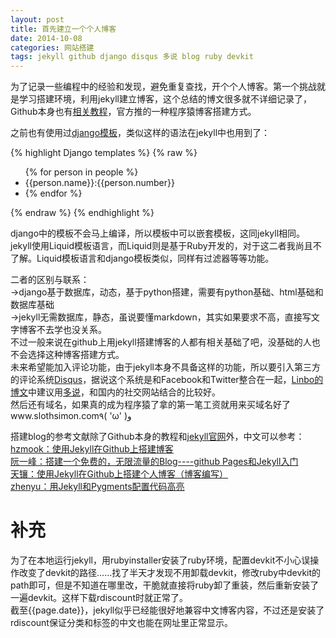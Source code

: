 ```yaml
---
layout: post
title: 首先建立一个个人博客
date: 2014-10-08
categories: 网站搭建
tags: jekyll github django disqus 多说 blog ruby devkit
---
```

为了记录一些编程中的经验和发现，避免重复查找，开个个人博客。第一个挑战就是学习搭建环境，利用jekyll建立博客，这个总结的博文很多就不详细记录了，Github本身也有[相关教程][Github Pages]，官方推的一种程序猿博客搭建方式。

之前也有使用过[django模板][django-template]，类似这样的语法在jekyll中也用到了：

{% highlight Django templates %}
{% raw %}
<ul>
	{% for person in people %}
		<li>{{person.name}}:{{person.number}}<li>
	{% endfor %}
</ul>
{% endraw %}
{% endhighlight %}

django中的模板不会马上编译，所以模板中可以嵌套模板，这同jekyll相同。jekyll使用Liquid模板语言，而Liquid则是基于Ruby开发的，对于这二者我尚且不了解。Liquid模板语言和django模板类似，同样有过滤器等等功能。

二者的区别与联系：<br>
	→django基于数据库，动态，基于python搭建，需要有python基础、html基础和数据库基础<br>
	→jekyll无需数据库，静态，虽说要懂markdown，其实如果要求不高，直接写文字博客不去学也没关系。<br>
不过一般来说在github上用jekyll搭建博客的人都有相关基础了吧，没基础的人也不会选择这种博客搭建方式。<br>
未来希望能加入评论功能，由于jekyll本身不具备这样的功能，所以要引入第三方的评论系统[Disqus][Disqus]，据说这个系统是和Facebook和Twitter整合在一起，[Linbo的博文][Linbo-jekyll]中建议用[多说][duoshuo]，和国内的社交网站结合的比较好。<br>
然后还有域名，如果真的成为程序猿了拿的第一笔工资就用来买域名好了www.slothsimon.com٩( 'ω' )و

搭建blog的参考文献除了Github本身的教程和[jekyll官网][jekyll]外，中文可以参考：<br>
[hzmook：使用Jekyll在Github上搭建博客][hzmook]<br>
[阮一峰：搭建一个免费的，无限流量的Blog----github Pages和Jekyll入门][ruanyifeng]<br>
[天镶：使用Jekyll在Github上搭建个人博客（博客编写）][skyinlayer]<br>
[zhenyu：用Jekyll和Pygments配置代码高亮][zhenyu]<br>

[Github Pages]:https://pages.github.com/
[django-template]:http://djangobook.py3k.cn/chapter04/
[Disqus]:http://www.disqus.com
[Linbo-jekyll]:http://linbo.github.io/2013/04/19/blog/
[duoshuo]:http://www.duoshuo.com
[hzmook]:http://hzmook.github.io/2012/07/01/use-jekyll-build-blog-on-github.html
[ruanyifeng]:http://www.ruanyifeng.com/blog/2012/08/blogging_with_jekyll.html
[skyinlayer]:http://segmentfault.com/blog/skyinlayer/1190000000406013
[zhenyu]:http://zyzhang.github.io/blog/2012/08/31/highlight-with-Jekyll-and-Pygments/
[jekyll]:http://jekyllcn.com/

补充
===============================
为了在本地运行jekyll，用rubyinstaller安装了ruby环境，配置devkit不小心误操作改变了devkit的路径……找了半天才发现不用卸载devkit，修改ruby中devkit的path即可，但是不知道在哪里改，干脆就直接将ruby卸了重装，然后重新安装了一遍devkit。这样下载rdiscount时就正常了。<br>
截至{{page.date}}，jekyll似乎已经能很好地兼容中文博客内容，不过还是安装了rdiscount保证分类和标签的中文也能在网址里正常显示。